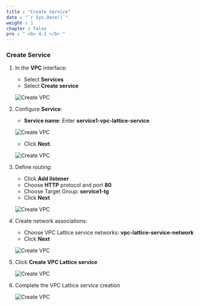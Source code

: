 ```yaml
---
title : "Create Service"
date : "`r Sys.Date()`"
weight : 1
chapter : false
pre : " <b> 4.1 </b> "
---
```


### Create Service

1. In the **VPC** interface:
    - Select **Services**
    - Select **Create service**

    ![Create VPC](/images/4/4.1-createservice/0001-createservice.PNG?featherlight=false&width=90pc)

2. Configure **Service**:
    - **Service name**: Enter **service1-vpc-lattice-service**

    ![Create VPC](/images/4/4.1-createservice/0002-createservice.PNG?featherlight=false&width=90pc)

    - Click **Next**.

    ![Create VPC](/images/4/4.1-createservice/0003-createservice.PNG?featherlight=false&width=70pc)

3. Define routing:
    - Click **Add listener**
    - Choose **HTTP** protocol and port **80**
    - Choose Target Group: **service1-tg**
    - Click **Next**

    ![Create VPC](/images/4/4.1-createservice/0004-createservice.PNG?featherlight=false&width=70pc)

4. Create network associations:
    - Choose VPC Lattice service networks: **vpc-lattice-service-network**
    - Click **Next**

    ![Create VPC](/images/4/4.1-createservice/0005-createservice.PNG?featherlight=false&width=70pc)

5. Click **Create VPC Lattice service**

    ![Create VPC](/images/4/4.1-createservice/0006-createservice.PNG?featherlight=false&width=70pc)

6. Complete the VPC Lattice service creation

    ![Create VPC](/images/4/4.1-createservice/0007-createservice.PNG?featherlight=false&width=70pc)